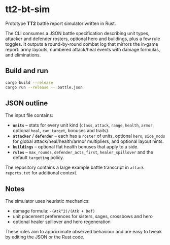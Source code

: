 # tt2-bt-sim

Prototype **TT2** battle report simulator written in Rust.

The CLI consumes a JSON battle specification describing unit types,
attacker and defender rosters, optional hero and buildings, plus a few
rule toggles. It outputs a round-by-round combat log that mirrors the
in‑game report: army layouts, numbered attack/heal events with
damage formulas, and eliminations.

## Build and run

```bash
cargo build --release
cargo run --release -- battle.json
```

## JSON outline

The input file contains:

* **`units`** – stats for every unit kind (`class`, `attack`, `range`,
  `health`, `armor`, optional `heal`, `can_target`, bonuses and traits).
* **`attacker`** / **`defender`** – each has a `roster` of units,
  optional `hero`, `side_mods` for global attack/heal/health/armor
  multipliers, and optional layout hints.
* **`buildings`** – optional flat health bonuses that apply to a side.
* **`rules`** – `max_rounds`, `defender_acts_first`, `healer_spillover`
  and the default `targeting` policy.

The repository contains a large example battle transcript in
`attack-reports.txt` for additional context.

## Notes

The simulator uses heuristic mechanics:

* damage formula: `-(Atk^2)/(Atk + Def)`
* unit placement preferences for sisters, sages, crossbows and hero
* optional healer spillover and hero regeneration

These rules aim to approximate observed behaviour and are easy to tweak
by editing the JSON or the Rust code.

